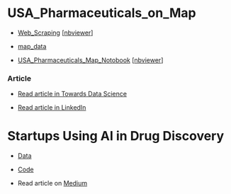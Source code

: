 # USA_Pharmaceuticals_on_Map



- [Web_Scraping](https://github.com/Yousuf28/US_Pharmaceutical_Map/blob/master/us_pharma_308.ipynb)
 [[nbviewer](https://nbviewer.jupyter.org/github/Yousuf28/US_Pharmaceutical_Map/blob/master/us_pharma_308.ipynb)]
 
- [map_data](https://github.com/Yousuf28/US_Pharmaceutical_Map/blob/master/final_list/us_pharma_map/us_pharma_02_map_top.csv)


- [USA_Pharmaceuticals_Map_Notobook](https://github.com/Yousuf28/US_Pharmaceutical_Map/blob/master/final_list/us_pharma_map/us_pharma_map.ipynb)
 [[nbviewer](https://nbviewer.jupyter.org/github/Yousuf28/US_Pharmaceutical_Map/blob/master/final_list/us_pharma_map/us_pharma_map.ipynb)]
 
### Article

- [Read article in Towards Data Science](https://towardsdatascience.com/us-pharmaceutical-companies-on-an-interactive-map-categorized-by-ranking-and-the-use-of-b22a3bc98945?source=friends_link&sk=61423c69bb4efad132489b21b2395e58)


- [Read article in LinkedIn](https://www.linkedin.com/pulse/interactive-map-pharmaceutical-companies-usa-yousuf-ali/)



# Startups Using AI in Drug Discovery

- [Data](https://github.com/Yousuf28/US_Pharmaceutical_Map/blob/master/start_up_AI/start_up_141_address.csv)

- [Code](https://github.com/Yousuf28/US_Pharmaceutical_Map/blob/master/start_up_AI/startups_AI.ipynb)

- Read article on [Medium](https://towardsdatascience.com/an-interactive-visual-map-of-startups-that-use-artificial-intelligence-ai-for-drug-discovery-e27213298c21?source=friends_link&sk=9b2216f3b26bf18b9d0e5e69dc1e402d)
